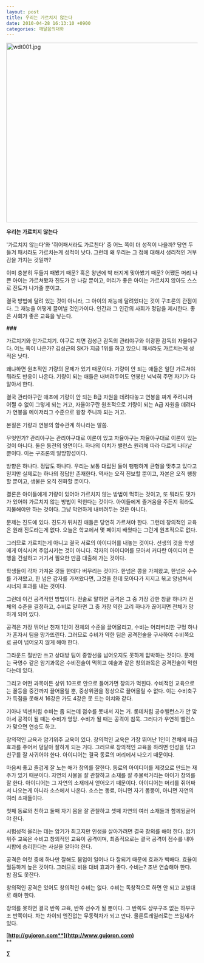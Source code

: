 ```yaml
---
layout: post
title: 우리는 가르치지 않는다
date: 2010-04-28 16:13:10 +0900
categories: 깨달음의대화
---
```

<IMG alt=wdt001.jpg src="http://gujoron.com/xe/files/attach/images/198/303/091/wdt001.jpg" width=640 height=473>  




**우리는 가르치지 않는다**



'가르치지 않는다'와 '쥐어패서라도 가르친다' 중 어느 쪽이 더 성적이 나을까? 당연 두들겨 패서라도 가르치는게 성적이 낫다. 그런데 왜 우리는 그 점에 대해서 생리적인 거부감을 가지는 것일까?



이미 충분히 두들겨 패봤기 때문? 혹은 왕년에 박 터지게 맞아봤기 때문? 어쨌든 머리 나쁜 아이는 가르쳐봤자 진도가 안 나갈 뿐이고, 머리가 좋은 아이는 가르치지 않아도 스스로 진도가 나가줄 뿐이고.



결국 방법에 달려 있는 것이 아니라, 그 아이의 재능에 달려있다는 것이 구조론의 관점이다. 그 재능을 어떻게 끌어낼 것인가이다. 인간과 그 인간의 사회가 정답을 제시한다. 좋은 사회가 좋은 교육을 낳는다.



**###**



가르치기와 안가르치기. 야구로 치면 김성근 감독의 관리야구와 이광환 감독의 자율야구다. 어느 쪽이 나은가? 김성근의 SK가 지금 1위를 하고 있으니 패서라도 가르치는게 성적은 낫다.



왜냐하면 원초적인 기량의 문제가 있기 때문이다. 기량이 안 되는 애들은 일단 가르쳐야 뭐라도 반응이 나온다. 기량이 되는 애들은 내버려두어도 연봉만 넉넉히 주면 자기가 다 알아서 한다.



결국 관리야구란 애초에 기량이 안 되는 B급 자원을 데려다놓고 연봉을 짜게 주려니까 어쩔 수 없이 그렇게 되는 거고, 자율야구란 원초적으로 기량이 되는 A급 자원을 데려다가 연봉을 메이저리그 수준으로 왕창 주니까 되는 거고.



본질은 기량과 연봉의 함수관계 하나라는 말씀.



무엇인가? 관리야구는 관리야구대로 이론이 있고 자율야구는 자율야구대로 이론이 있는 것이 아니다. 둘은 동전의 양면이다. 하나의 이치가 밸런스 원리에 따라 다르게 나타날 뿐이다. 이는 구조론의 일방향성이다.



방향은 하나다. 정답도 하나다. 우리는 보통 대립된 둘이 팽팽하게 균형을 맞추고 있다고 믿지만 실제로는 하나의 정답만 존재한다. 역사는 오직 진보할 뿐이고, 자본은 오직 팽창할 뿐이고, 생물은 오직 진화할 뿐이다.



결론은 아이들에게 기량이 있어야 가르치지 않는 방법이 먹히는 것이고, 또 뭐라도 댓가가 있어야 가르치지 않는 방법이 먹힌다는 것이다. 아이들에게 즐거움을 주든지 뭐라도 지불해야만 하는 것이다. 그냥 막연하게 내버려두는 것은 아니다.



문제는 진도에 있다. 진도가 뒤처진 애들은 당연히 가르쳐야 한다. 그런데 창의적인 교육은 원래 진도라는게 없다. 오늘은 학교에서 몇 페이지 배웠다는 그런게 원초적으로 없다.



그러므로 가르치는게 아니고 결국 서로의 아이디어를 내놓는 것이다. 선생의 것을 학생에게 이식시켜 주입시키는 것이 아니다. 각자의 아이디어를 모아서 커다란 아이디어 은행을 건설하고 거기서 필요한 만큼 대출해 가는 것이다.



학생들이 각자 가져온 것들 한데다 버무리는 것이다. 한넘은 콩을 가져왔고, 한넘은 수수를 가져왔고, 한 넘은 감자를 가져왔다면, 그것을 한데 모아다가 지지고 볶고 양념쳐서 시너지 효과를 내는 것이다.



그런데 이건 공격적인 방법이다. 전술로 말하면 공격은 그 중 가장 강한 창끝 하나가 전체의 수준을 결정하고, 수비로 말하면 그 중 가장 약한 고리 하나가 끊어지면 전체가 망하게 되어 있다.



공격은 가장 뛰어난 천재 1인이 전체의 수준을 끌어올리고, 수비는 어리버리한 구멍 하나가 혼자서 팀을 망가뜨린다. 그러므로 수비가 약한 팀은 공격전술을 구사하여 수비쪽으로 공이 넘어오지 않게 해야 한다.



그라운드 절반만 쓰고 상대방 팀이 중앙선을 넘어오지도 못하게 압박하는 것이다. 문제는 국영수 같은 암기과목은 수비전술이 먹히고 예술과 같은 창의과목은 공격전술이 먹힌다는데 있다.



그리고 어떤 과목이든 상위 10프로 안으로 들어가면 창의가 먹힌다. 수비적인 교육으로는 꼴등을 중간까지 끌어올릴 뿐, 중상위권을 정상으로 끌어올릴 수 없다. 이는 수비축구가 득점을 못해서 16강은 가도 4강은 못 드는 이치와 같다.



기아나 넥센처럼 수비는 좀 되는데 점수를 못내서 지는 거. 롯데처럼 공수밸런스가 안 맞아서 공격이 될 때는 수비가 엉망. 수비가 될 때는 공격이 침묵. 그러다가 우연히 밸런스가 맞으면 연승도 하고. 



창의적인 교육과 암기위주 교육이 있다. 창의적인 교육은 가장 뛰어난 1인이 전체에 파급효과를 주어서 덩달아 잘하게 되는 거다. 그러므로 창의적인 교육을 하려면 인성을 닦고 친구를 잘 사귀어야 한다. 아이디어는 결국 동료의 머리에서 나오기 때문이다.



마음씨 좋고 즐겁게 잘 노는 애가 창의를 잘한다. 동료의 아이디어를 제것으로 만드는 재주가 있기 때문이다. 자연의 사물을 잘 관찰하고 소재를 잘 주물럭거리는 아이가 창의를 잘 한다. 아이디어는 그 자연의 소재에서 얻어오기 때문이다. 아이디어는 머리를 쥐어짜서 나오는게 아니라 소스에서 나온다. 소스는 동료, 아니면 자기 몸뚱이, 아니면 자연의 여러 소재들이다.   
  
첫째 동료와 친하고 둘째 자기 몸을 잘 관찰하고 셋째 자연의 여러 소재들과 함께뒹굴어야 한다.

  
시험성적 올리는 데는 암기가 최고지만 인생을 살아가려면 결국 창의를 해야 한다. 암기위주 교육은 수비고 창의적인 교육이 공격이며, 최종적으로는 결국 공격이 점수를 내야 시합에 승리한다는 사실을 알아야 한다.



공격은 여럿 중에 하나만 잘해도 붐업이 일어나 다 잘되기 때문에 효과가 백배다. 효율이 월등하게 높은 것이다. 그러므로 비용 대비 효과가 좋다. 수비는? 조낸 연습해야 한다. 밤 잠도 못잔다.

  
창의적인 공격은 있어도 창의적인 수비는 없다. 수비는 독창적으로 하면 안 되고 교범대로 해야 한다.   
  
창의를 못하면 결국 반쪽 교육, 반쪽 선수가 될 뿐이다. 그 반쪽도 상부구조 없는 하부구조 반쪽이다. 차는 차이되 엔진없는 무동력차가 되고 만다. 물론트레일러로는 쓰임새가 있다. 



[**http://gujoron.com**](http://www.gujoron.com)**  
** 

**∑**